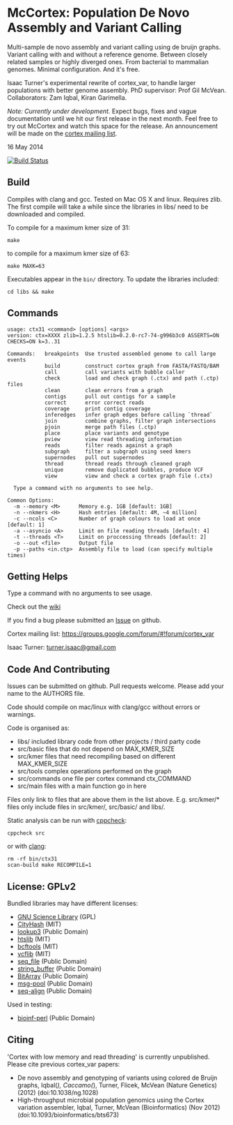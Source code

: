 McCortex: Population De Novo Assembly and Variant Calling
===============================================

Multi-sample de novo assembly and variant calling using de bruijn graphs.
Variant calling with and without a reference genome. Between closely related
samples or highly diverged ones. From bacterial to mammalian genomes. Minimal
configuration. And it's free.

Isaac Turner's experimental rewrite of cortex_var, to handle larger populations
with better genome assembly. PhD supervisor: Prof Gil McVean. Collaborators: Zam Iqbal, Kiran Garimella.

*Note: Currently under development.* Expect bugs, fixes and vague documentation until we hit our first release in the next month. Feel free to try out McCortex and watch this space for the release. An announcement will be made on the [cortex mailing list](https://groups.google.com/forum/#!forum/cortex_var).

16 May 2014

[![Build Status](https://travis-ci.org/mcveanlab/mccortex.svg)](https://travis-ci.org/mcveanlab/mccortex)

Build
-----

Compiles with clang and gcc. Tested on Mac OS X and linux. Requires zlib.
The first compile will take a while since the libraries in libs/ need to be
downloaded and compiled.

To compile for a maximum kmer size of 31:

    make

to compile for a maximum kmer size of 63:

    make MAXK=63

Executables appear in the `bin/` directory. To update the libraries included:

    cd libs && make

Commands
--------

    usage: ctx31 <command> [options] <args>
    version: ctx=XXXX zlib=1.2.5 htslib=0.2.0-rc7-74-g996b3c0 ASSERTS=ON CHECKS=ON k=3..31

    Commands:   breakpoints  Use trusted assembled genome to call large events
                build        construct cortex graph from FASTA/FASTQ/BAM
                call         call variants with bubble caller
                check        load and check graph (.ctx) and path (.ctp) files
                clean        clean errors from a graph
                contigs      pull out contigs for a sample
                correct      error correct reads
                coverage     print contig coverage
                inferedges   infer graph edges before calling `thread`
                join         combine graphs, filter graph intersections
                pjoin        merge path files (.ctp)
                place        place variants and genotype
                pview        view read threading information
                reads        filter reads against a graph
                subgraph     filter a subgraph using seed kmers
                supernodes   pull out supernodes
                thread       thread reads through cleaned graph
                unique       remove duplicated bubbles, produce VCF
                view         view and check a cortex graph file (.ctx)

      Type a command with no arguments to see help.

    Common Options:
      -m --memory <M>      Memory e.g. 1GB [default: 1GB]
      -n --nkmers <H>      Hash entries [default: 4M, ~4 million]
      -c --ncols <C>       Number of graph colours to load at once [default: 1]
      -a --asyncio <A>     Limit on file reading threads [default: 4]
      -t --threads <T>     Limit on proccessing threads [default: 2]
      -o --out <file>      Output file
      -p --paths <in.ctp>  Assembly file to load (can specify multiple times)

Getting Helps
-------------

Type a command with no arguments to see usage.

Check out the [wiki](https://github.com/mcveanlab/mccortex/wiki)

If you find a bug please submitted an [Issue](https://github.com/mcveanlab/mccortex/issues) on github.

Cortex mailing list: https://groups.google.com/forum/#!forum/cortex_var

Isaac Turner: turner.isaac@gmail.com

Code And Contributing
------------

Issues can be submitted on github. Pull requests welcome. Please add your name
to the AUTHORS file.

Code should compile on mac/linux with clang/gcc without errors or warnings.

Code is organised as:
* libs/         included library code from other projects / third party code
* src/basic     files that do not depend on MAX_KMER_SIZE
* src/kmer      files that need recompiling based on different MAX_KMER_SIZE
* src/tools     complex operations performed on the graph
* src/commands  one file per cortex command ctx_COMMAND
* src/main      files with a main function go in here

Files only link to files that are above them in the list above. E.g. src/kmer/*
files only include files in src/kmer/, src/basic/ and libs/.

Static analysis can be run with [cppcheck](http://cppcheck.sourceforge.net):

    cppcheck src

or with [clang](http://clang-analyzer.llvm.org):

    rm -rf bin/ctx31
    scan-build make RECOMPILE=1


License: GPLv2
--------------

Bundled libraries may have different licenses:
* [GNU Science Library](http://www.gnu.org/software/gsl/) (GPL)
* [CityHash](https://code.google.com/p/cityhash/) (MIT)
* [lookup3](http://burtleburtle.net/bob/c/lookup3.c) (Public Domain)
* [htslib](https://github.com/samtools/htslib) (MIT)
* [bcftools](https://github.com/samtools/bcftools) (MIT)
* [vcflib](https://github.com/ekg/vcflib) (MIT)
* [seq_file](https://github.com/noporpoise/seq_file) (Public Domain)
* [string_buffer](https://github.com/noporpoise/string_buffer) (Public Domain)
* [BitArray](https://github.com/noporpoise/BitArray) (Public Domain)
* [msg-pool](https://github.com/noporpoise/msg-pool) (Public Domain)
* [seq-align](https://github.com/noporpoise/seq-align) (Public Domain)

Used in testing:
* [bioinf-perl](https://github.com/noporpoise/bioinf-perl) (Public Domain)

Citing
------

'Cortex with low memory and read threading' is currently unpublished.  Please
cite previous cortex_var papers:

* De novo assembly and genotyping of variants using colored de Bruijn graphs,
Iqbal(*), Caccamo(*), Turner, Flicek, McVean (Nature Genetics) (2012)
(doi:10.1038/ng.1028)
* High-throughput microbial population genomics using the Cortex variation assembler,
Iqbal, Turner, McVean (Bioinformatics) (Nov 2012)
(doi:10.1093/bioinformatics/bts673)
